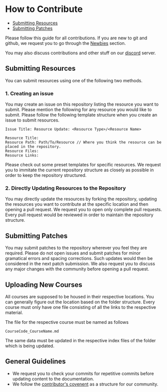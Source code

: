 # How to Contribute

* [Submitting Resources](contributionguidelines.md#submitting-resources)
* [Submitting Patches](contributionguidelines.md#submitting-patches)

Please follow this guide for all contributions. If you are new to git and github, we request you to go through the [Newbies](../General/Newbies.md) section.

You may also discuss contributions and other stuff on our [discord](contributionguidelines.md) server.

## Submitting Resources

You can submit resources using one of the following two methods.

### 1. Creating an issue

You may create an issue on this repository listing the resource you want to submit. Please mention the following for any resource you would like to submit. Please follow the following template structure when you create an issue to submit resources.

```
Issue Title: Resource Update: <Resource Type>/<Resource Name>

Resource Title:
Resource Path: Path/To/Resource // Where you think the resource can be placed in the repository.
Resource Files:
Resource Links:
```

Please check out some preset templates for specific resources. We request you to immitate the current repository structure as closely as possible in order to keep the repository structured.

### 2. Directly Updating Resources to the Repository

You may directly update the resources by forking the repository, updating the resources you want to contribute at the specific location and then opening a pull request. We request you to open only complete pull requests. Every pull request would be reviewed in order to maintain the repository structure.

## Submitting Patches

You may submit patches to the repository wherever you feel they are required. Please do not open issues and submit patches for minor gramatical errors and spacing corrections. Such updates would then be considered in the next patch submission. We also request you to discuss any major changes with the community before opening a pull request.

## Uploading New Courses

All courses are supposed to be housed in their respective locations. You can generally figure out the location based on the folder structure. Every course must only have one file consisting of all the links to the respective material.

The file for the respective course must be named as follows

`CourseCode_CourseName.md`

The same data must be updated in the respective index files of the folder which is being updated.

## General Guidelines

* We request you to check your commits for repetitive commits before updating content to the documentation.
* We follow the [contributor's covenent](https://www.contributor-covenant.org/) as a structure for our community.

